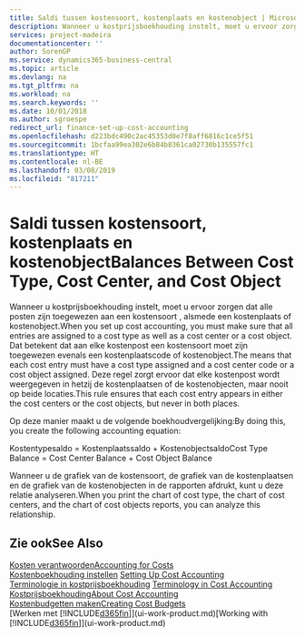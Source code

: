 ```yaml
---
title: Saldi tussen kostensoort, kostenplaats en kostenobject | Microsoft Docs
description: Wanneer u kostprijsboekhouding instelt, moet u ervoor zorgen dat alle posten zijn toegewezen aan een kostensoort , alsmede een kostenplaats of kostenobject. Dat betekent dat aan elke kostenpost een kostensoort moet zijn toegewezen evenals een kostenplaatscode of kostenobject. Deze regel zorgt ervoor dat elke kostenpost wordt weergegeven in hetzij de kostenplaatsen of de kostenobjecten, maar nooit op beide locaties.
services: project-madeira
documentationcenter: ''
author: SorenGP
ms.service: dynamics365-business-central
ms.topic: article
ms.devlang: na
ms.tgt_pltfrm: na
ms.workload: na
ms.search.keywords: ''
ms.date: 10/01/2018
ms.author: sgroespe
redirect_url: finance-set-up-cost-accounting
ms.openlocfilehash: d223bdc490c2ac45353d0e7f8aff6816c1ce5f51
ms.sourcegitcommit: 1bcfaa99ea302e6b84b8361ca02730b135557fc1
ms.translationtype: HT
ms.contentlocale: nl-BE
ms.lasthandoff: 03/08/2019
ms.locfileid: "817211"
---
```

# <a name="balances-between-cost-type-cost-center-and-cost-object"></a><span data-ttu-id="92584-105">Saldi tussen kostensoort, kostenplaats en kostenobject</span><span class="sxs-lookup"><span data-stu-id="92584-105">Balances Between Cost Type, Cost Center, and Cost Object</span></span>
<span data-ttu-id="92584-106">Wanneer u kostprijsboekhouding instelt, moet u ervoor zorgen dat alle posten zijn toegewezen aan een kostensoort , alsmede een kostenplaats of kostenobject.</span><span class="sxs-lookup"><span data-stu-id="92584-106">When you set up cost accounting, you must make sure that all entries are assigned to a cost type as well as a cost center or a cost object.</span></span> <span data-ttu-id="92584-107">Dat betekent dat aan elke kostenpost een kostensoort moet zijn toegewezen evenals een kostenplaatscode of kostenobject.</span><span class="sxs-lookup"><span data-stu-id="92584-107">The means that each cost entry must have a cost type assigned and a cost center code or a cost object assigned.</span></span> <span data-ttu-id="92584-108">Deze regel zorgt ervoor dat elke kostenpost wordt weergegeven in hetzij de kostenplaatsen of de kostenobjecten, maar nooit op beide locaties.</span><span class="sxs-lookup"><span data-stu-id="92584-108">This rule ensures that each cost entry appears in either the cost centers or the cost objects, but never in both places.</span></span>  

 <span data-ttu-id="92584-109">Op deze manier maakt u de volgende boekhoudvergelijking:</span><span class="sxs-lookup"><span data-stu-id="92584-109">By doing this, you create the following accounting equation:</span></span>  

 <span data-ttu-id="92584-110">Kostentypesaldo = Kostenplaatssaldo + Kostenobjectsaldo</span><span class="sxs-lookup"><span data-stu-id="92584-110">Cost Type Balance = Cost Center Balance + Cost Object Balance</span></span>  

 <span data-ttu-id="92584-111">Wanneer u de grafiek van de kostensoort, de grafiek van de kostenplaatsen en de grafiek van de kostenobjecten in de rapporten afdrukt, kunt u deze relatie analyseren.</span><span class="sxs-lookup"><span data-stu-id="92584-111">When you print the chart of cost type, the chart of cost centers, and the chart of cost objects reports, you can analyze this relationship.</span></span>  

## <a name="see-also"></a><span data-ttu-id="92584-112">Zie ook</span><span class="sxs-lookup"><span data-stu-id="92584-112">See Also</span></span>  
[<span data-ttu-id="92584-113">Kosten verantwoorden</span><span class="sxs-lookup"><span data-stu-id="92584-113">Accounting for Costs</span></span>](finance-manage-cost-accounting.md)  
 <span data-ttu-id="92584-114">[Kostenboekhouding instellen](finance-set-up-cost-accounting.md) </span><span class="sxs-lookup"><span data-stu-id="92584-114">[Setting Up Cost Accounting](finance-set-up-cost-accounting.md) </span></span>  
 <span data-ttu-id="92584-115">[Terminologie in kostprijsboekhouding](finance-terminology-in-cost-accounting.md) </span><span class="sxs-lookup"><span data-stu-id="92584-115">[Terminology in Cost Accounting](finance-terminology-in-cost-accounting.md) </span></span>  
 [<span data-ttu-id="92584-116">Kostprijsboekhouding</span><span class="sxs-lookup"><span data-stu-id="92584-116">About Cost Accounting</span></span>](finance-about-cost-accounting.md)  
 [<span data-ttu-id="92584-117">Kostenbudgetten maken</span><span class="sxs-lookup"><span data-stu-id="92584-117">Creating Cost Budgets</span></span>](finance-create-cost-budgets.md)  
 <span data-ttu-id="92584-118">[Werken met [!INCLUDE[d365fin](includes/d365fin_md.md)]](ui-work-product.md)</span><span class="sxs-lookup"><span data-stu-id="92584-118">[Working with [!INCLUDE[d365fin](includes/d365fin_md.md)]](ui-work-product.md)</span></span>
